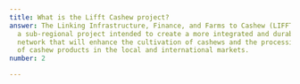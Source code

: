 ```yaml
---
title: What is the Lifft Cashew project?
answer: The Linking Infrastructure, Finance, and Farms to Cashew (LIFFT-Cashew) is
  a sub-regional project intended to create a more integrated and durable regional
  network that will enhance the cultivation of cashews and the processing, and selling
  of cashew products in the local and international markets.
number: 2

---
```

